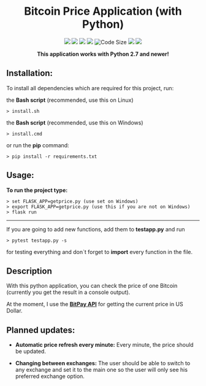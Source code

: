 <h1 align="center">Bitcoin Price Application (with Python)</h1>

<p align="center">
    <a href="https://travis-ci.org/julianYaman/bitcoinPriceApp_python"><img src="https://travis-ci.org/julianYaman/bitcoinPriceApp_python.svg?branch=master"></a>
    <img src="https://img.shields.io/badge/language-python-blue.svg" />
    <a href="https://discord.gg/ccpgH3b"><img src="https://discordapp.com/api/guilds/358751806697897984/embed.png" /></a>
    <a href="https://twitter.com/intent/user?screen_name=julianYaman"><img src="https://img.shields.io/twitter/follow/julianyaman.svg?style=social&label=Follow" /></a>
    <img src="https://img.shields.io/github/languages/code-size/julianYaman/bitcoinPriceApp_python.svg" alt="Code Size" />
    <img src="https://img.shields.io/badge/master--version-2.3.0-brightgreen.svg" />
    <a href="https://github.com/julianYaman/bitcoinPriceApp_python/"><img src="https://img.shields.io/github/release/julianYaman/bitcoinPriceApp_python.svg" /></a>
</p>

<p align="center"><b>This application works with Python 2.7 and newer!</b><p>

## Installation:
To install all dependencies which are required for this project, run:

the **Bash script** (recommended, use this on Linux)

```
> install.sh
```

the **Bash script** (recommended, use this on Windows)

```
> install.cmd
```

or run the **pip** command:

```
> pip install -r requirements.txt
```

## Usage:
**To run the project type:**

```
> set FLASK_APP=getprice.py (use set on Windows)
> export FLASK_APP=getprice.py (use this if you are not on Windows)
> flask run
```

<hr>

If you are going to add new functions, add them to **testapp.py** and run 
```
> pytest testapp.py -s
``` 
for testing everything and don´t forget to **import** every function in the file.

## Description

With this python application, you can check the price of one Bitcoin (currently you get the result in a console output).

At the moment, I use the **[BitPay API](https://bitpay.com/api/rates)** for getting the current price in US Dollar.

## Planned updates:

- **Automatic price refresh every minute:** Every minute, the price should be updated.

- **Changing between exchanges:** The user should be able to switch to any exchange and set it to the main one so the user will only see his preferred exchange option.
